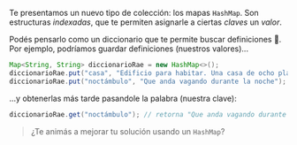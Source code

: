 Te presentamos un nuevo tipo de colección: los mapas `HashMap`. Son estructuras _indexadas_, que te permiten asignarle a ciertas _claves_ un _valor_. 

Podés pensarlo como un diccionario que te permite buscar definiciones :book:. Por ejemplo, podríamos guardar definiciones (nuestros valores)...

```java
Map<String, String> diccionarioRae = new HashMap<>();
diccionarioRae.put("casa", "Edificio para habitar. Una casa de ocho plantas");
diccionarioRae.put("noctámbulo", "Que anda vagando durante la noche");
```
...y obtenerlas más tarde pasandole la palabra (nuestra clave):

``` java
diccionarioRae.get("noctámbulo"); // retorna "Que anda vagando durante la noche"
```

> ¿Te animás a mejorar tu solución usando un `HashMap`?
